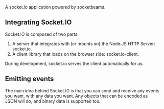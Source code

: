 A socket.io application powered by socketbeams.

## Integrating Socket.IO
Socket.IO is composed of two parts:

1) A server that integrates with (or mounts on)
     the Node.JS HTTP Server: socket.io.
2) A client library that loads on the browser side: socket.io-client.

During development, socket.io serves the client automatically for us.

## Emitting events
The main idea behind Socket.IO is that you can send and receive any
  events you want, with any data you want. Any objects that can be encoded
  as JSON will do, and binary data is supported too.

